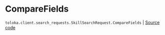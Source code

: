 # CompareFields
`toloka.client.search_requests.SkillSearchRequest.CompareFields` | [Source code](https://github.com/Toloka/toloka-kit/blob/v1.0.2/src/client/search_requests.py#L340)

